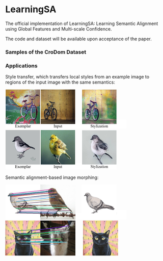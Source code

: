 # LearningSA

The official implementation of LearningSA: Learning Semantic Alignment using Global Features and Multi-scale Confidence.

The code and dataset will be available upon acceptance of the paper.

### Samples of the CroDom Dataset


### Applications

Style transfer, which transfers local styles from an example image to regions of the input image with the same semantics:

<img src="./imgs/style_transfer_1_input.jpg" width="220"/><img src="./imgs/blank.jpg" width="20"/><img src="./imgs/style_transfer_1_output.jpg" width="110"/><img src="./imgs/blank.jpg" width="30"/><img src="./imgs/style_transfer_2_input.jpg" width="220"/><img src="./imgs/blank.jpg" width="20"/><img src="./imgs/style_transfer_2_output.jpg" width="110"/>


Semantic alignment-based image morphing:

<img src="./imgs/vis_matching_2.jpg" width="220"/><img src="./imgs/blank.jpg" width="20"/><img src="./imgs/image_morphing_2.gif" width="110"/><img src="./imgs/blank.jpg" width="30"/><img src="./imgs/vis_matching_1.jpg" width="220"/><img src="./imgs/blank.jpg" width="20"/> <img src="./imgs/image_morphing_1.gif" width="110"/>


</center>

